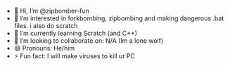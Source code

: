 - 👋 Hi, I’m @zipbomber-fun
- 👀 I’m interested in forkbombing, zipbombing and making dangerous .bat files. i also do scratch
- 🌱 I’m currently learning Scratch (and C++)
- 💞️ I’m looking to collaborate on: N/A (Im a lone wolf)
- 😄 Pronouns: He/him
- ⚡ Fun fact: I will make viruses to kill ur PC

<!---
zipbomber-fun/zipbomber-fun is a a sussy repository because its `README.md` (this file) appears on your GitHub profile.
You can click the Preview link to take a look at your changes.
--->
